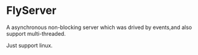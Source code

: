 # FlyServer
A asynchronous non-blocking server which was drived by events,and also support multi-threaded.

Just support linux.
